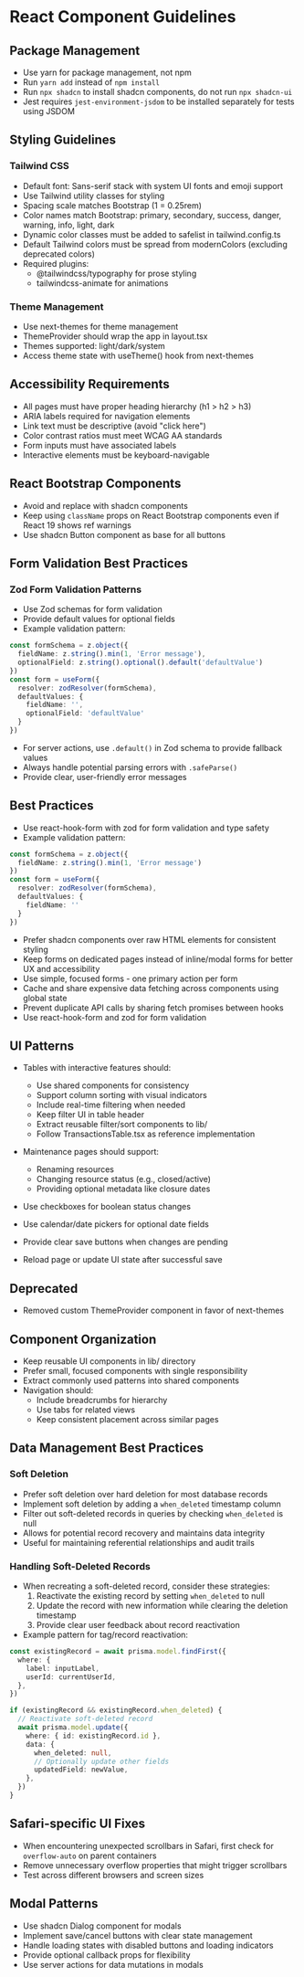 # React Component Guidelines

## Package Management

- Use yarn for package management, not npm
- Run `yarn add` instead of `npm install`
- Run `npx shadcn` to install shadcn components, do not run `npx shadcn-ui`
- Jest requires `jest-environment-jsdom` to be installed separately for tests using JSDOM

## Styling Guidelines

### Tailwind CSS
- Default font: Sans-serif stack with system UI fonts and emoji support
- Use Tailwind utility classes for styling
- Spacing scale matches Bootstrap (1 = 0.25rem)
- Color names match Bootstrap: primary, secondary, success, danger, warning, info, light, dark
- Dynamic color classes must be added to safelist in tailwind.config.ts
- Default Tailwind colors must be spread from modernColors (excluding deprecated colors)
- Required plugins:
  - @tailwindcss/typography for prose styling
  - tailwindcss-animate for animations

### Theme Management

- Use next-themes for theme management
- ThemeProvider should wrap the app in layout.tsx
- Themes supported: light/dark/system
- Access theme state with useTheme() hook from next-themes

## Accessibility Requirements

- All pages must have proper heading hierarchy (h1 > h2 > h3)
- ARIA labels required for navigation elements
- Link text must be descriptive (avoid "click here")
- Color contrast ratios must meet WCAG AA standards
- Form inputs must have associated labels
- Interactive elements must be keyboard-navigable

## React Bootstrap Components

- Avoid and replace with shadcn components
- Keep using `className` props on React Bootstrap components even if React 19 shows ref warnings
- Use shadcn Button component as base for all buttons

## Form Validation Best Practices

### Zod Form Validation Patterns
- Use Zod schemas for form validation
- Provide default values for optional fields
- Example validation pattern:
```ts
const formSchema = z.object({
  fieldName: z.string().min(1, 'Error message'),
  optionalField: z.string().optional().default('defaultValue')
})
const form = useForm({
  resolver: zodResolver(formSchema),
  defaultValues: {
    fieldName: '',
    optionalField: 'defaultValue'
  }
})
```

- For server actions, use `.default()` in Zod schema to provide fallback values
- Always handle potential parsing errors with `.safeParse()`
- Provide clear, user-friendly error messages

## Best Practices

- Use react-hook-form with zod for form validation and type safety
- Example validation pattern:
```ts
const formSchema = z.object({
  fieldName: z.string().min(1, 'Error message')
})
const form = useForm({
  resolver: zodResolver(formSchema),
  defaultValues: {
    fieldName: ''
  }
})
```
- Prefer shadcn components over raw HTML elements for consistent styling
- Keep forms on dedicated pages instead of inline/modal forms for better UX and accessibility
- Use simple, focused forms - one primary action per form
- Cache and share expensive data fetching across components using global state
- Prevent duplicate API calls by sharing fetch promises between hooks
- Use react-hook-form and zod for form validation

## UI Patterns

- Tables with interactive features should:
  - Use shared components for consistency
  - Support column sorting with visual indicators
  - Include real-time filtering when needed
  - Keep filter UI in table header
  - Extract reusable filter/sort components to lib/
  - Follow TransactionsTable.tsx as reference implementation

- Maintenance pages should support:
  - Renaming resources
  - Changing resource status (e.g., closed/active)
  - Providing optional metadata like closure dates
- Use checkboxes for boolean status changes
- Use calendar/date pickers for optional date fields
- Provide clear save buttons when changes are pending
- Reload page or update UI state after successful save

## Deprecated

- Removed custom ThemeProvider component in favor of next-themes

## Component Organization

- Keep reusable UI components in lib/ directory
- Prefer small, focused components with single responsibility
- Extract commonly used patterns into shared components
- Navigation should:
  - Include breadcrumbs for hierarchy
  - Use tabs for related views
  - Keep consistent placement across similar pages

## Data Management Best Practices

### Soft Deletion
- Prefer soft deletion over hard deletion for most database records
- Implement soft deletion by adding a `when_deleted` timestamp column
- Filter out soft-deleted records in queries by checking `when_deleted` is null
- Allows for potential record recovery and maintains data integrity
- Useful for maintaining referential relationships and audit trails

### Handling Soft-Deleted Records
- When recreating a soft-deleted record, consider these strategies:
  1. Reactivate the existing record by setting `when_deleted` to null
  2. Update the record with new information while clearing the deletion timestamp
  3. Provide clear user feedback about record reactivation
- Example pattern for tag/record reactivation:
```typescript
const existingRecord = await prisma.model.findFirst({
  where: {
    label: inputLabel,
    userId: currentUserId,
  },
})

if (existingRecord && existingRecord.when_deleted) {
  // Reactivate soft-deleted record
  await prisma.model.update({
    where: { id: existingRecord.id },
    data: {
      when_deleted: null,
      // Optionally update other fields
      updatedField: newValue,
    },
  })
}
```

## Safari-specific UI Fixes
- When encountering unexpected scrollbars in Safari, first check for `overflow-auto` on parent containers
- Remove unnecessary overflow properties that might trigger scrollbars
- Test across different browsers and screen sizes

## Modal Patterns
- Use shadcn Dialog component for modals
- Implement save/cancel buttons with clear state management
- Handle loading states with disabled buttons and loading indicators
- Provide optional callback props for flexibility
- Use server actions for data mutations in modals
